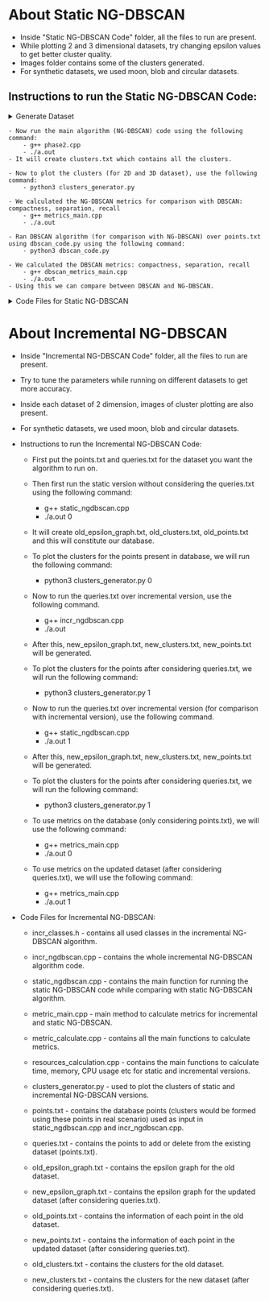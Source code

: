 # About Static NG-DBSCAN

- Inside "Static NG-DBSCAN Code" folder, all the files to run are present.
- While plotting 2 and 3 dimensional datasets, try changing epsilon values to get better cluster quality.
- Images folder contains some of the clusters generated. 
- For synthetic datasets, we used moon, blob and circular datasets.

## Instructions to run the Static NG-DBSCAN Code:

<details>
<summary> Generate Dataset </summary>
	 
		- Use dataset_generator.py. 

		- Enter number of points (or number of sentences in case of text dataset) we want in the dataset (use upto 10000 for fast running) and type of dataset.
		- Run command dataset will be generate in **points.txt** file:
			- python3 dataset_generator.py
</details>
	
	- Now run the main algorithm (NG-DBSCAN) code using the following command: 
		- g++ phase2.cpp
		- ./a.out
	- It will create clusters.txt which contains all the clusters. 

	- Now to plot the clusters (for 2D and 3D dataset), use the following command:
		- python3 clusters_generator.py 

	- We calculated the NG-DBSCAN metrics for comparison with DBSCAN: compactness, separation, recall 
		- g++ metrics_main.cpp
		- ./a.out

	- Ran DBSCAN algorithm (for comparison with NG-DBSCAN) over points.txt using dbscan_code.py using the following command:
		- python3 dbscan_code.py

	- We calculated the DBSCAN metrics: compactness, separation, recall 
		- g++ dbscan_metrics_main.cpp
		- ./a.out
	- Using this we can compare between DBSCAN and NG-DBSCAN.

<details>
 <summary> Code Files for Static NG-DBSCAN </summary>
	
	- classes.h - contains all the used classes in the algorithm.

	- phase1.cpp - contains the phase-1 code which will be used to create epsilon graph.

	- phase2.cpp - used to create the propagation tree and list of clusters.

	- metric_main.cpp - main method to calculate metrics for NG-DBSCAN.

	- metric_calculate.cpp - contains Functions to contain metrics.

	- dbscan_metrics_main.cpp - main method to calculate metrics for DBSCAN.

	- jaro_winkler_distance.cpp: it calculates Jaro Winkler Distance between two strings.

	- dbscan_code.py - main method to create the DBSCAN clusters and numbered_dbscan_clusters.txt file.

	- dataset_generator.py - contains the python code to generate the random points.

	- clusters_generator.py - plots the clusters in 2-dimension in different colours using clusters. 

	- epsilon_graph.txt - represents the epsilon graph used in the algorithm.

	- propagation_tree.txt - represents the propagation tree generated by the algorithm.

	- points.txt - contains the randomly generated points used as input in phase2.cpp.

	- clusters.txt - contains the lists of list of clusters.

	- numbered_clusters.txt - contains the lists of list of clusters, where elements of list are node number instead of data values.

	- numbered_dbscan_clusters.txt - contains all the points of DBSCAN, where ith point represents in which cluster number it lies.

	- health_twitter.txt & sms_spam_collection.txt: text datasets
  
</details>

	


# About Incremental NG-DBSCAN

- Inside "Incremental NG-DBSCAN Code" folder, all the files to run are present.
- Try to tune the parameters while running on different datasets to get more accuracy.
- Inside each dataset of 2 dimension, images of cluster plotting are also present. 
- For synthetic datasets, we used moon, blob and circular datasets.

- Instructions to run the Incremental NG-DBSCAN Code:

	- First put the points.txt and queries.txt for the dataset you want the algorithm to run on.

	- Then first run the static version without considering the queries.txt using the following command:
		- g++ static_ngdbscan.cpp 
		- ./a.out 0
	- It will create old_epsilon_graph.txt, old_clusters.txt, old_points.txt and this will constitute our database.

	- To plot the clusters for the points present in database, we will run the following command:
		- python3 clusters_generator.py 0

	- Now to run the queries.txt over incremental version, use the following command. 
		- g++ incr_ngdbscan.cpp 
		- ./a.out 
	- After this, new_epsilon_graph.txt, new_clusters.txt, new_points.txt will be generated.

	- To plot the clusters for the points after considering queries.txt, we will run the following command:
		- python3 clusters_generator.py 1

	- Now to run the queries.txt over incremental version (for comparison with incremental version), use the following command. 
		- g++ static_ngdbscan.cpp  
		- ./a.out 1
	- After this, new_epsilon_graph.txt, new_clusters.txt, new_points.txt will be generated.

	- To plot the clusters for the points after considering queries.txt, we will run the following command:
		- python3 clusters_generator.py 1 

	- To use metrics on the database (only considering points.txt), we will use the following command:
		- g++ metrics_main.cpp 
		- ./a.out 0

	- To use metrics on the updated dataset (after considering queries.txt), we will use the following command:
		- g++ metrics_main.cpp 
		- ./a.out 1	 

- Code Files for Incremental NG-DBSCAN:
	
	- incr_classes.h - contains all used classes in the incremental NG-DBSCAN algorithm.

	- incr_ngdbscan.cpp - contains the whole incremental NG-DBSCAN algorithm code.

	- static_ngdbscan.cpp - contains the main function for running the static NG-DBSCAN code while comparing with static NG-DBSCAN algorithm.

	- metric_main.cpp - main method to calculate metrics for incremental and static NG-DBSCAN.

	- metric_calculate.cpp - contains all the main functions to calculate metrics.

	- resources_calculation.cpp - contains the main functions to calculate time, memory, CPU usage etc for static and incremental versions.

	- clusters_generator.py - used to plot the clusters of static and incremental NG-DBSCAN versions.
	
	- points.txt - contains the database points (clusters would be formed using these points in real scenario) used as input in static_ngdbscan.cpp and incr_ngdbscan.cpp.

	- queries.txt - contains the points to add or delete from the existing dataset (points.txt).

	- old_epsilon_graph.txt - contains the epsilon graph for the old dataset.

	- new_epsilon_graph.txt - contains the epsilon graph for the updated dataset (after considering queries.txt).

	- old_points.txt - contains the information of each point in the old dataset.

	- new_points.txt - contains the information of each point in the updated dataset (after considering queries.txt).

	- old_clusters.txt - contains the clusters for the old dataset.

	- new_clusters.txt - contains the clusters for the new dataset (after considering queries.txt).
